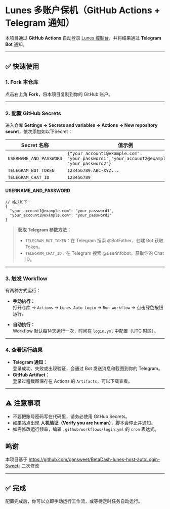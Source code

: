 # Lunes 多账户保机（GitHub Actions + Telegram 通知）

本项目通过 **GitHub Actions** 自动登录 [Lunes 控制台](https://ctrl.lunes.host/auth/login)，并将结果通过 **Telegram Bot** 通知。

---

## ✅ 快速使用

### 1. Fork 本仓库
点击右上角 **Fork**，将本项目复制到你的 GitHub 账户。

---

### 2. 配置 GitHub Secrets
进入仓库 **Settings → Secrets and variables → Actions → New repository secret**，依次添加如以下Secret：

| Secret 名称             | 值示例                        |
|-------------------------|--------------------------------|
| `USERNAME_AND_PASSWORD`        | `{"your_account1@example.com": "your_password1","your_account2@example.com": "your_password2"}`      |
| `TELEGRAM_BOT_TOKEN`    | `123456789:ABC-XYZ...`        |
| `TELEGRAM_CHAT_ID`      | `123456789`                   |

#### USERNAME_AND_PASSWORD
```
// 格式如下：
{
  "your_account1@example.com": "your_password1",
  "your_account2@example.com": "your_password2"
}
```
> **获取 Telegram 参数方法：**  
> - `TELEGRAM_BOT_TOKEN`：在 Telegram 搜索 @BotFather，创建 Bot 获取 Token。  
> - `TELEGRAM_CHAT_ID`：在 Telegram 搜索 @userinfobot，获取你的 Chat ID。

---

### 3. 触发 Workflow
有两种方式运行：

- **手动执行：**  
  打开仓库 → `Actions` → `Lunes Auto Login` → `Run workflow` → 点击绿色按钮运行。

- **自动执行：**  
  Workflow 默认每14天运行一次，时间在 `login.yml` 中配置（UTC 时区）。

---

### 4. 查看运行结果
- **Telegram 通知：**  
  登录成功、失败或出现验证，会通过 Bot 发送消息和截图到你的 Telegram。
- **GitHub Artifact：**  
  登录过程截图保存在 Actions 的 `Artifacts`，可以下载查看。

---

## ⚠️ 注意事项
- 不要把账号密码写在代码里，请务必使用 GitHub Secrets。
- 如果站点出现 **人机验证（Verify you are human）**，脚本会停止并通知。
- 如需修改运行频率，编辑 `.github/workflows/login.yml` 的 `cron` 表达式。

## 鸣谢
本项目基于
https://github.com/gansweet/BetaDash-lunes-host-autoLogin-Sweet-
二次修改

---

## ✅ 完成
配置完成后，你可以立即手动运行工作流，或等待定时任务自动运行。
